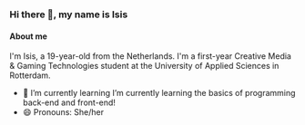 ### Hi there 👋, my name is Isis

#### About me
I'm Isis, a 19-year-old from the Netherlands. I'm a first-year Creative Media & Gaming Technologies student at the University of Applied Sciences in Rotterdam.

- 🌱 I’m currently learning I’m currently learning the basics of programming back-end and front-end! 
- 😄 Pronouns: She/her 
